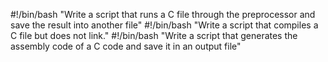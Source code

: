 #!/bin/bash
"Write a script that runs a C file through the preprocessor and save the result into another file"
#!/bin/bash
"Write a script that compiles a C file but does not link."
#!/bin/bash
"Write a script that generates the assembly code of a C code and save it in an output file"
